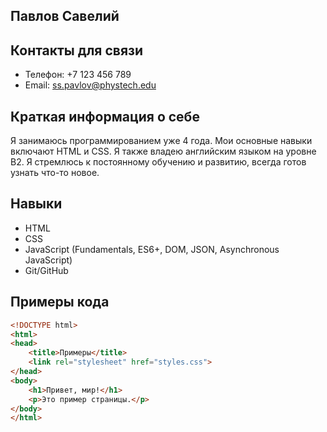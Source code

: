 
## Павлов Савелий

## Контакты для связи
- Телефон: +7 123 456 789
- Email: ss.pavlov@phystech.edu

## Краткая информация о себе
Я занимаюсь программированием уже 4 года. Мои основные навыки включают HTML и CSS. Я также владею английским языком на уровне B2. Я стремлюсь к постоянному обучению и развитию, всегда готов узнать что-то новое.

## Навыки
- HTML
- CSS
- JavaScript (Fundamentals, ES6+, DOM, JSON, Asynchronous JavaScript)
- Git/GitHub


## Примеры кода
```html
<!DOCTYPE html>
<html>
<head>
    <title>Примеры</title>
    <link rel="stylesheet" href="styles.css">
</head>
<body>
    <h1>Привет, мир!</h1>
    <p>Это пример страницы.</p>
</body>
</html>
```

